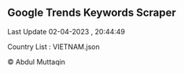 

## Google Trends Keywords Scraper 
 
Last Update 02-04-2023 , 20:44:49

Country List :
VIETNAM.json



© Abdul Muttaqin 
